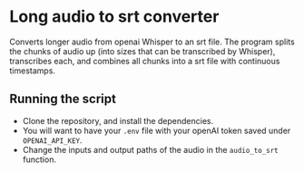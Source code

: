 # Long audio to srt converter

Converts longer audio from openai Whisper to an srt file. The program splits
the chunks of audio up (into sizes that can be transcribed by Whisper), transcribes each, and combines all chunks into a srt file
with continuous timestamps.

## Running the script

- Clone the repository, and install the dependencies.
- You will want to have your `.env` file with your openAI token saved under
`OPENAI_API_KEY`.
- Change the inputs and output paths of the audio in the `audio_to_srt` function.
